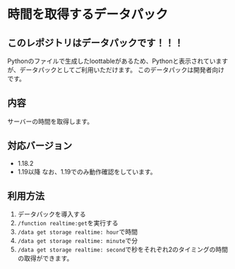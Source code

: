 # 時間を取得するデータパック
## このレポジトリは**データパック**です！！！
Pythonのファイルで生成したloottableがあるため、Pythonと表示されていますが、データパックとしてご利用いただけます。
このデータパックは開発者向けです。
## 内容
サーバーの時間を取得します。

## 対応バージョン
-   1.18.2
-   1.19以降
なお、1.19でのみ動作確認をしています。

## 利用方法
1. データパックを導入する
2. ``/function realtime:get``を実行する
3. ``/data get storage realtime: hour``で時間
4. ``/data get storage realtime: minute``で分
5. ``/data get storage realtime: second``で秒をそれぞれ2のタイミングの時間の取得ができます。


